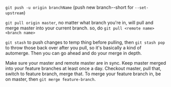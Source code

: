 `git push -u origin branchName` (push new branch--short for `--set-upstream`)

`git pull origin master`, no matter what branch you're in, will pull and merge master into your current branch. so, do `git pull <remote name> <branch name>`

`git stash` to push changes to temp thing before pulling, then `git stash pop` to throw those back over after you pull, so it's basically a kind of automerge. Then you can go ahead and do your merge in depth.

Make sure your master and remote master are in sync. Keep master merged into your feature branches at least once a day. Checkout master, pull that, switch to feature branch, merge that. To merge your feature branch in, be on master, then `git merge feature-branch`.

